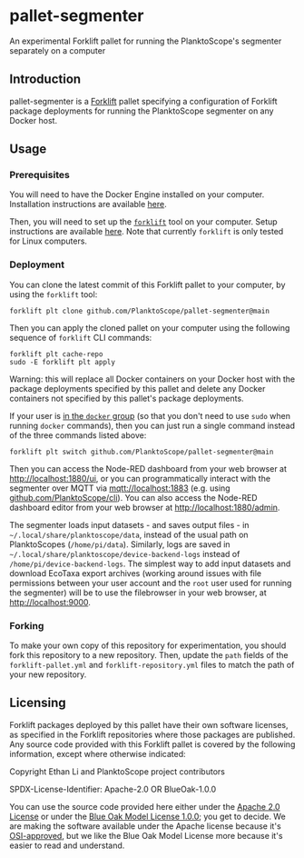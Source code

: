 # pallet-segmenter
An experimental Forklift pallet for running the PlanktoScope's segmenter separately on a computer

## Introduction

pallet-segmenter is a [Forklift](https://github.com/PlanktoScope/forklift) pallet
specifying a configuration of Forklift package deployments for running the PlanktoScope segmenter on
any Docker host.

## Usage

### Prerequisites

You will need to have the Docker Engine installed on your computer. Installation instructions are
available [here](https://docs.docker.com/engine/install/).

Then, you will need to set up the [`forklift`](https://github.com/PlanktoScope/forklift) tool on
your computer. Setup instructions are available
[here](https://github.com/PlanktoScope/forklift?tab=readme-ov-file#downloadinstall-forklift). Note
that currently `forklift` is only tested for Linux computers.

### Deployment

You can clone the latest commit of this Forklift pallet to your computer, by
using the `forklift` tool:
```
forklift plt clone github.com/PlanktoScope/pallet-segmenter@main
```

Then you can apply the cloned pallet on your computer using the following sequence of `forklift`
CLI commands:
```
forklift plt cache-repo
sudo -E forklift plt apply
```

Warning: this will replace all Docker containers on your Docker host with the package deployments
specified by this pallet and delete any Docker containers not specified by this pallet's package
deployments.

If your user is [in the `docker` group](https://docs.docker.com/engine/install/linux-postinstall/#manage-docker-as-a-non-root-user)
(so that you don't need to use `sudo` when running `docker`
commands), then you can just run a single command instead of the three commands listed above:

```
forklift plt switch github.com/PlanktoScope/pallet-segmenter@main
```

Then you can access the Node-RED dashboard from your web browser at
<http://localhost:1880/ui>, or you can programmatically interact with the segmenter over MQTT via
<mqtt://localhost:1883> (e.g. using [github.com/PlanktoScope/cli](https://github.com/PlanktoScope/cli)).
You can also access the Node-RED dashboard editor from your web browser at <http://localhost:1880/admin>.

The segmenter loads input datasets - and saves output files - in `~/.local/share/planktoscope/data`,
instead of the usual path on PlanktoScopes (`/home/pi/data`). Similarly, logs are saved in
`~/.local/share/planktoscope/device-backend-logs` instead of `/home/pi/device-backend-logs`.
The simplest way to add input datasets and download EcoTaxa export archives (working around issues
with file permissions between your user account and the `root` user used for running the segmenter)
will be to use the filebrowser in your web browser, at <http://localhost:9000>.

### Forking

To make your own copy of this repository for experimentation, you should fork this repository to a
new repository. Then, update the `path` fields of the `forklift-pallet.yml` and
`forklift-repository.yml` files to match the path of your new repository.

## Licensing

Forklift packages deployed by this pallet have their own software licenses, as specified in the
Forklift repositories where those packages are published. Any source code provided with this
Forklift pallet is covered by the following information, except where otherwise indicated:

Copyright Ethan Li and PlanktoScope project contributors

SPDX-License-Identifier: Apache-2.0 OR BlueOak-1.0.0

You can use the source code provided here either under the
[Apache 2.0 License](https://www.apache.org/licenses/LICENSE-2.0)
or under the [Blue Oak Model License 1.0.0](https://blueoakcouncil.org/license/1.0.0);
you get to decide. We are making the software available under the Apache license because it's
[OSI-approved](https://writing.kemitchell.com/2019/05/05/Rely-on-OSI.html),
but we like the Blue Oak Model License more because it's easier to read and understand.
